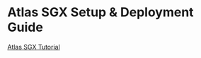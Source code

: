 # Atlas SGX Setup & Deployment Guide
[Atlas SGX Tutorial](https://github.com/atlas-runtime/atlas-guides/blob/main/setup_atlas.md#setting-up-the-sgx-environment)
